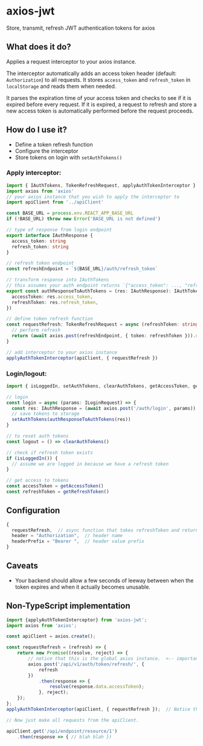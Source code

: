# axios-jwt

Store, transmit, refresh JWT authentication tokens for axios

## What does it do?

Applies a request interceptor to your axios instance.

The interceptor automatically adds an access token header (default: `Authorization`) to all requests.
It stores `access_token` and `refresh_token` in `localStorage` and reads them when needed.

It parses the expiration time of your access token and checks to see if it is expired before every request. If it is expired, a request to
refresh and store a new access token is automatically performed before the request proceeds.

## How do I use it?

- Define a token refresh function
- Configure the interceptor
- Store tokens on login with `setAuthTokens()`

### Apply interceptor:

```typescript
import { IAuthTokens, TokenRefreshRequest, applyAuthTokenInterceptor } from 'axios-jwt'
import axios from 'axios'
// your axios instance that you wish to apply the interceptor to
import apiClient from '../apiClient'

const BASE_URL = process.env.REACT_APP_BASE_URL
if (!BASE_URL) throw new Error('BASE_URL is not defined')

// type of response from login endpoint
export interface IAuthResponse {
  access_token: string
  refresh_token: string
}

// refresh token endpoint
const refreshEndpoint = `${BASE_URL}/auth/refresh_token`

// transform response into IAuthTokens
// this assumes your auth endpoint returns `{"access_token": ..., "refresh_token": ...}`
export const authResponseToAuthTokens = (res: IAuthResponse): IAuthTokens => ({
  accessToken: res.access_token,
  refreshToken: res.refresh_token,
})

// define token refresh function
const requestRefresh: TokenRefreshRequest = async (refreshToken: string): Promise<string> => {
  // perform refresh
  return (await axios.post(refreshEndpoint, { token: refreshToken })).data.access_token
}

// add interceptor to your axios instance
applyAuthTokenInterceptor(apiClient, { requestRefresh })
```

### Login/logout:

```typescript
import { isLoggedIn, setAuthTokens, clearAuthTokens, getAccessToken, getRefreshToken } from 'axios-jwt'

// login
const login = async (params: ILoginRequest) => {
  const res: IAuthResponse = (await axios.post('/auth/login', params)).data
  // save tokens to storage
  setAuthTokens(authResponseToAuthTokens(res))
}

// to reset auth tokens
const logout = () => clearAuthTokens()

// check if refresh token exists
if (isLoggedIn()) {
  // assume we are logged in because we have a refresh token
}

// get access to tokens
const accessToken = getAccessToken()
const refreshToken = getRefreshToken()
```

## Configuration

```typescript
{
  requestRefresh,  // async function that takes refreshToken and returns a promise for a fresh accessToken
  header = "Authorization",  // header name
  headerPrefix = "Bearer ",  // header value prefix
}
```

## Caveats

- Your backend should allow a few seconds of leeway between when the token expires and when it actually becomes unusable.

## Non-TypeScript implementation

```javascript
import {applyAuthTokenInterceptor} from 'axios-jwt';
import axios from 'axios';

const apiClient = axios.create();

const requestRefresh = (refresh) => {
    return new Promise((resolve, reject) => {
        // notice that this is the global axios instance.  <-- important
        axios.post('/api/v1/auth/token/refresh/', {
            refresh
        })
            .then(response => {
                resolve(response.data.accessToken);
            }, reject);
    });
};
applyAuthTokenInterceptor(apiClient, { requestRefresh });  // Notice that this uses the apiClient instance.  <-- important

// Now just make all requests from the apiClient.

apiClient.get('/api/endpoint/resource/1')
    .then(response => { // blah blah })
```
